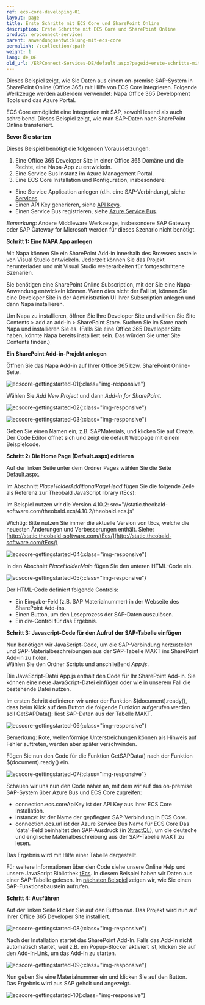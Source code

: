 ```yaml
---
ref: ecs-core-developing-01
layout: page
title: Erste Schritte mit ECS Core und SharePoint Online
description: Erste Schritte mit ECS Core und SharePoint Online
product: erpconnect-services
parent: anwendungsentwicklung-mit-ecs-core
permalink: /:collection/:path
weight: 1
lang: de_DE
old_url: /ERPConnect-Services-DE/default.aspx?pageid=erste-schritte-mit-ecs-core-und-sharepoint-online
---
```


Dieses Beispiel zeigt, wie Sie Daten aus einem on-premise SAP-System in SharePoint Online (Office 365) mit Hilfe von ECS Core integrieren. Folgende Werkzeuge werden außerdem verwendet: Napa Office 365 Development Tools und das Azure Portal.

ECS Core ermöglicht eine Integration mit SAP, sowohl lesend als auch schreibend. Dieses Beispiel zeigt, wie man SAP-Daten nach SharePoint Online transferiert. 

**Bevor Sie starten** 

Dieses Beispiel benötigt die folgenden Voraussetzungen: 

1. Eine Office 365 Developer Site in einer Office 365 Domäne und die Rechte, eine Napa-App zu entwickeln.
2. Eine Service Bus Instanz im Azure Management Portal.
3. Eine ECS Core Installation und Konfiguration, insbesondere:  
- Eine Service Application anlegen (d.h. eine SAP-Verbindung), siehe [Services](../ecscore-administration/ecscore-service-applikation). 
- Einen API Key generieren, siehe [API Keys]().
- Einen Service Bus registrieren, siehe [Azure Service Bus](). 

*Bemerkung*: Andere Middleware Werkzeuge, insbesondere SAP Gateway oder SAP Gateway for Microsoft werden für dieses Szenario nicht benötigt. 

**Schritt 1: Eine NAPA App anlegen**  

Mit Napa können Sie ein SharePoint Add-in innerhalb des Browsers anstelle von Visual Studio entwickeln. Jederzeit können Sie das Projekt herunterladen und mit Visual Studio weiterarbeiten für fortgeschrittene Szenarien.

Sie benötigen eine SharePoint Online Subscription, mit der Sie eine Napa-Anwendung entwickeln können. Wenn dies nicht der Fall ist, können Sie eine Developer Site in der Administration UI Ihrer Subscription anlegen und dann Napa installieren. 

Um Napa zu installieren, öffnen Sie Ihre Developer Site und wählen Sie Site Contents > add an add-in > SharePoint Store. Suchen Sie im Store nach Napa und installieren Sie es. (Falls Sie eine Office 365 Developer Site haben, könnte Napa bereits installiert sein. Das würden Sie unter Site Contents finden.)

**Ein SharePoint Add-in-Projekt anlegen** 

Öffnen Sie das Napa Add-in auf Ihrer Office 365 bzw. SharePoint Online-Seite.

![ecscore-gettingstarted-01](/img/content/ecscore-gettingstarted-01.jpg){:class="img-responsive"}

Wählen Sie *Add New Project* und dann *Add-in for SharePoint*.

![ecscore-gettingstarted-02](/img/content/ecscore-gettingstarted-02.jpg){:class="img-responsive"}

![ecscore-gettingstarted-03](/img/content/ecscore-gettingstarted-03.jpg){:class="img-responsive"}

Geben Sie einen Namen ein, z.B. SAPMaterials, und klicken Sie auf Create.
Der Code Editor öffnet sich und zeigt die default Webpage mit einem Beispielcode. 

**Schritt 2: Die Home Page (Default.aspx) editieren**

Auf der linken Seite unter dem Ordner Pages wählen Sie die Seite Default.aspx.  

Im Abschnitt *PlaceHolderAdditionalPageHead* fügen Sie die folgende Zeile als Referenz zur Theobald JavaScript library (tEcs):

Im Beispiel nutzen wir die Version 4.10.2: src="//static.theobald-software.com/theobald.ecs/4.10.2/theobald.ecs.js"

Wichtig: Bitte nutzen Sie immer die aktuelle Version von tEcs, welche die neuesten Änderungen und Verbesserungen enthält. Siehe: [http://static.theobald-software.com/tEcs/](http://static.theobald-software.com/tEcs/)


![ecscore-gettingstarted-04](/img/content/ecscore-gettingstarted-04.jpg){:class="img-responsive"}

In den Abschnitt *PlaceHolderMain* fügen Sie den unteren HTML-Code ein. 

![ecscore-gettingstarted-05](/img/content/ecscore-gettingstarted-05.jpg){:class="img-responsive"}

Der HTML-Code definiert folgende Controls:             

- Ein Eingabe-Feld (z.B. SAP Materialnummer) in der Webseite des SharePoint 
Add-ins.
- Einen Button, um den Leseprozess der SAP-Daten auszulösen. 
- Ein div-Control für das Ergebnis. 

**Schritt 3: Javascript-Code für den Aufruf der SAP-Tabelle einfügen** 

Nun benötigen wir JavaScript-Code, um die SAP-Verbindung herzustellen und SAP-Materialbeschreibungen aus der SAP-Tabelle MAKT ins SharePoint Add-in zu holen.<br>
Wählen Sie den Ordner Scripts und anschließend *App.js*.

Die JavaScript-Datei App.js enthält den Code für Ihr SharePoint Add-in. Sie können eine neue JavaScript-Datei einfügen oder wie in unserem Fall die bestehende Datei nutzen. 

Im ersten Schritt definieren wir unter der Funktion $(document).ready(), dass beim Klick auf den Button die folgende Funktion aufgerufen werden soll
GetSAPData(): liest SAP-Daten aus der Tabelle MAKT.

![ecscore-gettingstarted-06](/img/content/ecscore-gettingstarted-06.jpg){:class="img-responsive"}

Bemerkung: Rote, wellenförmige Unterstreichungen können als Hinweis auf Fehler auftreten, werden aber später verschwinden.  

Fügen Sie nun den Code für die Funktion GetSAPData() nach der Funktion $(document).ready() ein.

![ecscore-gettingstarted-07](/img/content/ecscore-gettingstarted-07.jpg){:class="img-responsive"}

Schauen wir uns nun den Code näher an, mit dem wir auf das on-premise SAP-System über Azure Bus und ECS Core zugreifen:
- connection.ecs.coreApiKey ist der API Key aus Ihrer ECS Core Installation.
- instance: ist der Name der gepflegten SAP-Verbindung in ECS Core.
- connection.ecs.url ist der Azure Service Bus Name für ECS Core
  Das 'data'-Feld beinhaltet den SAP-Ausdruck (in [XtractQL]()),  um die deutsche und englische Materialbeschreibung aus der SAP-Tabelle MAKT zu lesen. 

Das Ergebnis wird mit Hilfe einer Tabelle dargestellt. 

Für weitere Informationen über den Code siehe unsere Online Help und unsere JavaScript Bibliothek [tEcs]().
In diesem Beispiel haben wir Daten aus einer SAP-Tabelle gelesen. Im [nächsten Beispiel]() zeigen wir, wie Sie einen SAP-Funktionsbaustein aufrufen.  

**Schritt 4: Ausführen**

Auf der linken Seite klicken Sie auf den Button *run*. 
Das Projekt wird nun auf Ihrer Office 365 Developer Site installiert.

![ecscore-gettingstarted-08](/img/content/ecscore-gettingstarted-08.jpg){:class="img-responsive"}

Nach der Installation startet das SharePoint Add-In. Falls das Add-In nicht automatisch startet, weil z.B. ein Popup-Blocker aktiviert ist, klicken Sie auf den Add-In-Link, um das Add-In zu starten. 

![ecscore-gettingstarted-09](/img/content/ecscore-gettingstarted-09.jpg){:class="img-responsive"}

Nun geben Sie eine Materialnummer ein und klicken Sie auf den Button.  
Das Ergebnis wird aus SAP geholt und angezeigt.  

![ecscore-gettingstarted-10](/img/content/ecscore-gettingstarted-10.jpg){:class="img-responsive"}
